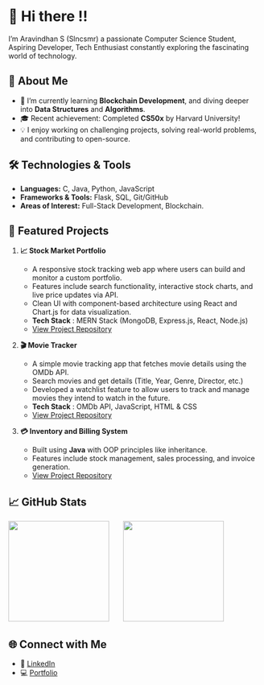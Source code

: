 # 👋 Hi there !!  

I’m Aravindhan S (Slncsmr) a passionate Computer Science Student, Aspiring Developer, Tech Enthusiast constantly exploring the fascinating world of technology.  

## 🚀 About Me  
- 🌱 I’m currently learning **Blockchain Development**, and diving deeper into **Data Structures** and **Algorithms**.  
- 🎓 Recent achievement: Completed **CS50x** by Harvard University!  
- 💡 I enjoy working on challenging projects, solving real-world problems, and contributing to open-source.  

## 🛠️ Technologies & Tools  
- **Languages:** C, Java, Python, JavaScript  
- **Frameworks & Tools:** Flask, SQL, Git/GitHub  
- **Areas of Interest:** Full-Stack Development, Blockchain.

## 🌟 Featured Projects 
1. **📈 Stock Market Portfolio**
   - A responsive stock tracking web app where users can build and monitor a custom portfolio.
   - Features include search functionality, interactive stock charts, and live price updates via API.
   - Clean UI with component-based architecture using React and Chart.js for data visualization.
   - **Tech Stack** : MERN Stack (MongoDB, Express.js, React, Node.js)
   - [View Project Repository](https://github.com/Slncsmr/Stock-Market-Portfolio)
     
2. **🎬 Movie Tracker**
   - A simple movie tracking app that fetches movie details using the OMDb API.
   - Search movies and get details (Title, Year, Genre, Director, etc.)
   - Developed a watchlist feature to allow users to track and manage movies they intend to watch in the future.
   - **Tech Stack** : OMDb API, JavaScript, HTML & CSS
   - [View Project Repository](https://github.com/Slncsmr/Movie-Logger)

3. **💳 Inventory and Billing System**  
   - Built using **Java** with OOP principles like inheritance.  
   - Features include stock management, sales processing, and invoice generation.  
   - [View Project Repository](https://github.com/Slncsmr/Customer-Billing-System)

## 📈 GitHub Stats  
<img src="https://github-readme-stats.vercel.app/api?username=Slncsmr&show_icons=true&theme=tokyonight&rank_icon=github" height="200"/> &nbsp;&nbsp;&nbsp;&nbsp;&nbsp;
<img src="https://github-readme-stats.vercel.app/api/top-langs/?username=Slncsmr&layout=compact&theme=tokyonight&count=10" height="200"/>



## 🌐 Connect with Me  
- 🌟 [LinkedIn](https://www.linkedin.com/in/aravindhan-ks/)  
- 💻 [Portfolio](#)  
<!--to comment--> 
